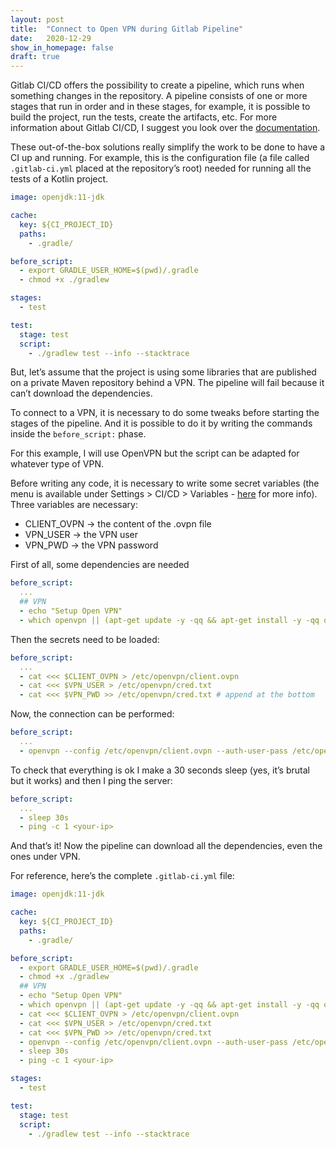 ```yaml
---
layout: post
title:  "Connect to Open VPN during Gitlab Pipeline"
date:   2020-12-29
show_in_homepage: false 
draft: true
---
```


Gitlab CI/CD offers the possibility to create a pipeline, which runs when something changes in the repository. A pipeline consists of one or more stages that run in order and in these stages, for example, it is possible to build the project, run the tests, create the artifacts, etc. For more information about Gitlab CI/CD, I suggest you look over the [documentation](https://docs.gitlab.com/ee/ci/).

These out-of-the-box solutions really simplify the work to be done to have a CI up and running. For example, this is the configuration file (a file called `.gitlab-ci.yml` placed at the repository’s root) needed for running all the tests of a Kotlin project.

```yaml
image: openjdk:11-jdk

cache:
  key: ${CI_PROJECT_ID}
  paths:
    - .gradle/

before_script:
  - export GRADLE_USER_HOME=$(pwd)/.gradle
  - chmod +x ./gradlew

stages:
  - test

test:
  stage: test
  script:
    - ./gradlew test --info --stacktrace
```

But, let’s assume that the project is using some libraries that are published on a private Maven repository behind a VPN. The pipeline will fail because it can’t download the dependencies.

To connect to a VPN, it is necessary to do some tweaks before starting the stages of the pipeline. And it is possible to do it by writing the commands inside the `before_script:` phase. 

For this example, I will use OpenVPN but the script can be adapted for whatever type of VPN.

Before writing any code, it is necessary to write some secret variables (the menu is available under Settings > CI/CD > Variables - [here](https://docs.gitlab.com/ee/ci/variables/README.html#create-a-custom-variable-in-the-ui) for more info). 
Three variables are necessary:
- CLIENT_OVPN -> the content of the .ovpn file
- VPN_USER -> the VPN user
- VPN_PWD -> the VPN password

First of all, some dependencies are needed 

```yaml
before_script:
  ...
  ## VPN
  - echo "Setup Open VPN"
  - which openvpn || (apt-get update -y -qq && apt-get install -y -qq openvpn && apt-get install -y -qq iputils-ping)
```

Then the secrets need to be loaded:

```yaml
before_script:
  ...
  - cat <<< $CLIENT_OVPN > /etc/openvpn/client.ovpn
  - cat <<< $VPN_USER > /etc/openvpn/cred.txt
  - cat <<< $VPN_PWD >> /etc/openvpn/cred.txt # append at the bottom
```

Now, the connection can be performed:

```yaml
before_script:
  ...
  - openvpn --config /etc/openvpn/client.ovpn --auth-user-pass /etc/openvpn/cred.txt --daemon
```

To check that everything is ok I make a 30 seconds sleep (yes, it’s brutal but it works) and then I ping the server:

```yaml
before_script:
  ...
  - sleep 30s
  - ping -c 1 <your-ip>
```

And that’s it! Now the pipeline can download all the dependencies, even the ones under VPN.

For reference, here’s the complete `.gitlab-ci.yml` file:

```yaml
image: openjdk:11-jdk

cache:
  key: ${CI_PROJECT_ID}
  paths:
    - .gradle/

before_script:
  - export GRADLE_USER_HOME=$(pwd)/.gradle
  - chmod +x ./gradlew
  ## VPN
  - echo "Setup Open VPN"
  - which openvpn || (apt-get update -y -qq && apt-get install -y -qq openvpn && apt-get install -y -qq iputils-ping)
  - cat <<< $CLIENT_OVPN > /etc/openvpn/client.ovpn
  - cat <<< $VPN_USER > /etc/openvpn/cred.txt
  - cat <<< $VPN_PWD >> /etc/openvpn/cred.txt 
  - openvpn --config /etc/openvpn/client.ovpn --auth-user-pass /etc/openvpn/cred.txt --daemon
  - sleep 30s
  - ping -c 1 <your-ip>

stages:
  - test

test:
  stage: test
  script:
    - ./gradlew test --info --stacktrace
```

